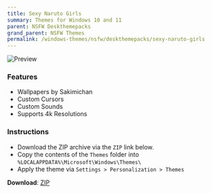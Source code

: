```yaml
---
title: Sexy Naruto Girls
summary: Themes for Windows 10 and 11
parent: NSFW Deskthemepacks
grand_parent: NSFW Themes
permalink: /windows-themes/nsfw/deskthemepacks/sexy-naruto-girls
---
```


![Preview][Preview]

### Features

- Wallpapers by Sakimichan
- Custom Cursors
- Custom Sounds
- Supports 4k Resolutions

### Instructions

- Download the ZIP archive via the `ZIP` link below.
- Copy the contents of the `Themes` folder into `%LOCALAPPDATA%\Microsoft\Windows\Themes\`
- Apply the theme via `Settings > Personalization > Themes`


**Download**: [ZIP][ZIP]

<!-- ///////////////////////////////////////////////////////////////////////////////////////////////////////////////////////////////////////////////////// -->

[Preview]: https://gitlab.com/the-back-room/deskthemepacks/nsfw/sexy-naruto-girls/-/raw/main/Extras/Preview.bmp

<!-- ////////////////////////////////////////////////////////////////////////////////////////////////////////////////////// -->

[ZIP]: https://gitlab.com/the-back-room/deskthemepacks/nsfw/sexy-naruto-girls/-/archive/main/sexy-naruto-girls-main.zip

<!-- ///////////////////////////////////////////////////////////////////////////////////////////////////////////////////////////////////////////////////// -->
